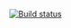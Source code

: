 [![Build status](https://ci.appveyor.com/api/projects/status/swmyggblwr8cn5ui/branch/main?svg=true)](https://ci.appveyor.com/project/Yanius27/events1/branch/main)